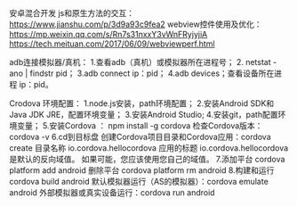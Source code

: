  
安卓混合开发 js和原生方法的交互：
https://www.jianshu.com/p/3d9a93c9fea2
webview控件使用及优化：
https://mp.weixin.qq.com/s/Rn7s31nxxY3vWnFRyjyjiA
https://tech.meituan.com/2017/06/09/webviewperf.html

adb连接模拟器/真机：
1.查看adb（真机）或模拟器所在进程号；
2. netstat -ano | findstr pid；
3.adb connect ip：pid；
4.adb devices；查看设备所在进程 ip：pid。

Crodova 环境配置：
1.node.js安装，path环境配置；
2.安装Android SDK和Java JDK JRE，配置环境变量；
3.安装Android Studio;
4.安装git，path配置环境变量；
5.安装Cordova ： npm install -g cordova
  检查Cordova版本：cordova -v
6.cd到目标盘 创建Cordova项目目录和Cordova应用：cordova create 目录名称 io.cordova.hellocordova 应用的标题
   io.cordova.hellocordova 是默认的反向域值。 如果可能，您应该使用您自己的域值。
7.添加平台 cordova platform add android 
  删除平台 cordova platform rm android
8.构建和运行 cordova build android
 默认模拟器运行（AS的模拟器）：cordova emulate android
 外部模拟器或真实设备运行：cordova run android
 
